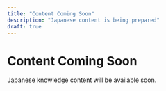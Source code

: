 ```yaml
---
title: "Content Coming Soon"
description: "Japanese content is being prepared"
draft: true
---
```


# Content Coming Soon

Japanese knowledge content will be available soon.
